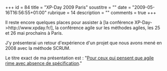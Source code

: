 +++
id = 84
title = "XP-Day 2009 Paris"
soustitre = ""
date = "2009-05-16T16:56:55+01:00"
rubrique = 14
description = ""
comments = true
+++

<div class="chapo"></div>
Il reste encore quelques places pour assister à [la conférence XP-Day->http://www.xpday.fr/], la conférence agile sur les méthodes agiles, les 25 et 26 mai prochains à Paris.


J'y présenterai un retour d'expérience d'un projet que nous avons mené en 2008 avec la méthode SCRUM.

Le titre exact de ma présentation est : "[Pour ceux qui pensent que agile rime avec absence de spécification](http://xpday.fr/programme#PourCeuxQuiPensentQueAgileRimeAvecAbsenceDeSpecification)."